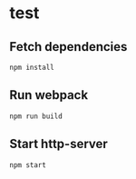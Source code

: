 # test

## Fetch dependencies
```
npm install
```

## Run webpack
```
npm run build
```

## Start http-server
```
npm start
```
